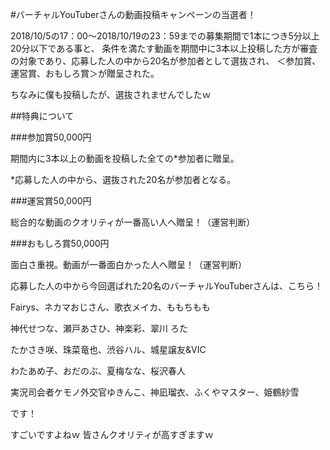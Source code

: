 
#バーチャルYouTuberさんの動画投稿キャンペーンの当選者！


2018/10/5の17：00～2018/10/19の23：59までの募集期間で1本につき5分以上20分以下である事と、
条件を満たす動画を期間中に3本以上投稿した方が審査の対象であり、応募した人の中から20名が参加者として選抜され、
＜参加賞、運営賞、おもしろ賞＞が贈呈された。


ちなみに僕も投稿したが、選抜されませんでしたｗ


##特典について


###参加賞50,000円


期間内に3本以上の動画を投稿した全ての*参加者に贈呈。


*応募した人の中から、選抜された20名が参加者となる。


###運営賞50,000円


総合的な動画のクオリティが一番高い人へ贈呈！（運営判断）


###おもしろ賞50,000円


面白さ重視。動画が一番面白かった人へ贈呈！（運営判断）


応募した人の中から今回選ばれた20名のバーチャルYouTuberさんは、こちら！


 
Fairys、ネカマおじさん、歌衣メイカ、ももちもも


神代せつな、瀬戸あさひ、神楽彩、翠川 ろた


たかさき咲、珠菜竜也、渋谷ハル、城星譲友&VIC


わたあめ子、おだのぶ、夏梅なな、桜沢春人


実況司会者ケモノ外交官ゆきんこ、神凪瑠衣、ふくやマスター、姫鶴紗雪



です！


すごいですよねｗ
皆さんクオリティが高すぎますｗ


